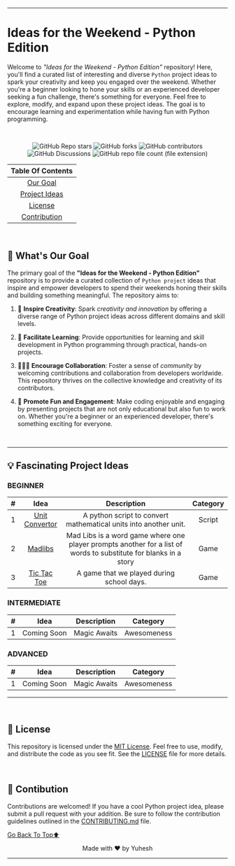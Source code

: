
---

# Ideas for the Weekend - Python Edition
Welcome to _"Ideas for the Weekend - Python Edition"_ repository! Here, you'll find a curated list of interesting and diverse `Python` project ideas to spark your creativity and keep you engaged over the weekend. Whether you're a beginner looking to hone your skills or an experienced developer seeking a fun challenge, there's something for everyone. Feel free to explore, modify, and expand upon these project ideas. The goal is to encourage learning and experimentation while having fun with Python programming.

<br>


<div align="center">
  


![GitHub Repo stars](https://img.shields.io/github/stars/Yuheshpandian/Ideas-For-The-Weekend-Python-Edition?style=for-the-badge&color=hsl(0%2C0%2C255))
![GitHub forks](https://img.shields.io/github/forks/Yuheshpandian/Ideas-For-The-Weekend-Python-Edition?style=for-the-badge&color=orange)
![GitHub contributors](https://img.shields.io/github/contributors/Yuheshpandian/Ideas-For-The-Weekend-Python-edition?style=for-the-badge)
![GitHub Discussions](https://img.shields.io/github/discussions/Yuheshpandian/Ideas-For-The-Weekend-Python-Edition?style=for-the-badge)
![GitHub repo file count (file extension)](https://img.shields.io/github/directory-file-count/Yuheshpandian/Ideas-For-The-Weekend-Python-Edition/Ideas?style=for-the-badge&label=Ideas&color=yellow)

</div>


<div align="center">

| **Table Of Contents** |
| :-------------------: |
| [Our Goal](#-whats-our-goal) |
| [Project Ideas](#-fascinating-project-ideas)|
| [License](#-license) |
| [Contribution](#-contibution) |


</div>

<br>

## 🎯 What's Our Goal

<!-- To create a learning platform of python in your comfort zone.-->

The primary goal of the **"Ideas for the Weekend - Python Edition"** repository is to provide a curated collection of `Python project` ideas that inspire and empower developers to spend their weekends honing their skills and building something meaningful. The repository aims to:

1. 🎨 **Inspire Creativity**: Spark _creativity and innovation_ by offering a diverse range of Python project ideas across different domains and skill levels.

2. 📖 **Facilitate Learning**: Provide opportunities for learning and skill development in Python programming through practical, hands-on projects.

3. 🧑‍🤝‍🧑 **Encourage Collaboration**: Foster a sense of _community_ by welcoming contributions and collaboration from developers worldwide. This repository thrives on the collective knowledge and creativity of its contributors.

4. 🎉 **Promote Fun and Engagement**: Make coding enjoyable and engaging by presenting projects that are not only educational but also fun to work on. Whether you're a beginner or an experienced developer, there's something exciting for everyone.


<br>

---
## 💡 Fascinating Project Ideas


<!-- Here # is the index no, Idea column should have the idea title with link to the idea folder in Ideas folder of this Repository, Category column has the category of idea/projets like web, cli, ai etc...-->

### **BEGINNER**

| # | Idea | Description | Category |
|:---:|:---:|:---:|:---:|
| 1 | [Unit Convertor](Ideas/Unit_Convertor) | A python script to convert mathematical units into another unit. | Script |
| 2 | [Madlibs](Ideas/Madlibs/) | Mad Libs is a word game where one player prompts another for a list of words to substitute for blanks in a story| Game |
| 3 | [Tic Tac Toe](Ideas/Tic_Tac_Toe) | A game that we played during school days. | Game |


### **INTERMEDIATE**
| # | Idea | Description | Category |
|:---:|:---:|:---:|:---:|
| 1 | Coming Soon | Magic Awaits| Awesomeness |


### **ADVANCED**


| # | Idea | Description | Category |
|:---:|:---:|:---:|:---:|
| 1 | Coming Soon | Magic Awaits| Awesomeness |

<!--Idea should have the project idea, Category should have the category of the project(eg cli, web, etc), Source should have the source/reference link to build it-->


---

<br>

## 📜 License
<!--This Licensing shows that this repo is open-source-->

This repository is licensed under the [MIT License](https://en.wikipedia.org/wiki/MIT_License). Feel free to use, modify, and distribute the code as you see fit. See the [LICENSE](LICENSE) file for more details.


<br>

## 🤝 Contibution

<!--Contributions are welcomed, feel free to contribute.-->

Contributions are welcomed! If you have a cool Python project idea, please submit a pull request with your addition. Be sure to follow the contribution guidelines outlined in the [CONTRIBUTING.md](CONTRIBUTING.md) file.

[Go Back To Top⬆️](#)


<div align="center">Made with ❤️ by Yuhesh</div>

---
